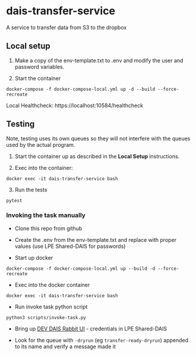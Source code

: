 # dais-transfer-service
A service to transfer data from S3 to the dropbox

## Local setup
    
1. Make a copy of the env-template.txt to .env and modify the user and password variables.

2. Start the container
    
```
docker-compose -f docker-compose-local.yml up -d --build --force-recreate
```

Local Healthcheck: https://localhost:10584/healthcheck

## Testing
Note, testing uses its own queues so they will not interfere with the queues used by the actual program.

1. Start the container up as described in the <b>Local Setup</b> instructions.

2. Exec into the container:

```
docker exec -it dais-transfer-service bash
```

3. Run the tests

```
pytest
```

### Invoking the task manually

- Clone this repo from github 

- Create the .env from the env-template.txt and replace with proper values (use LPE Shared-DAIS for passwords)

- Start up docker  

`docker-compose -f docker-compose-local.yml up --build -d --force-recreate`

- Exec into the docker container

`docker exec -it dais-transfer-service bash`

- Run invoke task python script

`python3 scripts/invoke-task.py`

- Bring up [DEV DAIS Rabbit UI](https://b-e9f45d5f-039d-4226-b5df-1a776c736346.mq.us-east-1.amazonaws.com/)  - credentials in LPE Shared-DAIS

- Look for the queue with `-dryrun` (eg `transfer-ready-dryrun`) appended to its name and verify a message made it

